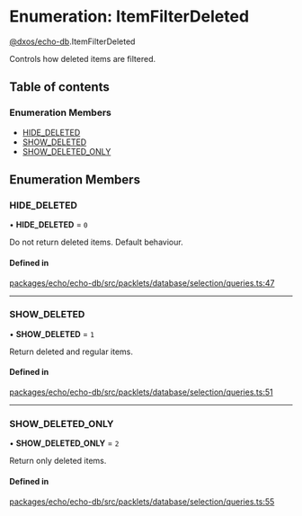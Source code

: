 # Enumeration: ItemFilterDeleted

[@dxos/echo-db](../modules/dxos_echo_db.md).ItemFilterDeleted

Controls how deleted items are filtered.

## Table of contents

### Enumeration Members

- [HIDE\_DELETED](dxos_echo_db.ItemFilterDeleted.md#hide_deleted)
- [SHOW\_DELETED](dxos_echo_db.ItemFilterDeleted.md#show_deleted)
- [SHOW\_DELETED\_ONLY](dxos_echo_db.ItemFilterDeleted.md#show_deleted_only)

## Enumeration Members

### HIDE\_DELETED

• **HIDE\_DELETED** = ``0``

Do not return deleted items. Default behaviour.

#### Defined in

[packages/echo/echo-db/src/packlets/database/selection/queries.ts:47](https://github.com/dxos/dxos/blob/32ae9b579/packages/echo/echo-db/src/packlets/database/selection/queries.ts#L47)

___

### SHOW\_DELETED

• **SHOW\_DELETED** = ``1``

Return deleted and regular items.

#### Defined in

[packages/echo/echo-db/src/packlets/database/selection/queries.ts:51](https://github.com/dxos/dxos/blob/32ae9b579/packages/echo/echo-db/src/packlets/database/selection/queries.ts#L51)

___

### SHOW\_DELETED\_ONLY

• **SHOW\_DELETED\_ONLY** = ``2``

Return only deleted items.

#### Defined in

[packages/echo/echo-db/src/packlets/database/selection/queries.ts:55](https://github.com/dxos/dxos/blob/32ae9b579/packages/echo/echo-db/src/packlets/database/selection/queries.ts#L55)
